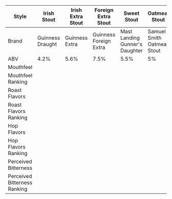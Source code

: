 Style | Irish Stout | Irish Extra Stout | Foreign Extra Stout | Sweet Stout | Oatmeal Stout | Tropical Stout
--|--|--|--|--|--|--
Brand | Guinness Draught | Guinness Extra | Guinness Foreign Extra | Mast Landing Gunner's Daughter | Samuel Smith Oatmeal Stout | Dragon Fire Stout
ABV | 4.2% | 5.6% | 7.5% | 5.5% | 5% | 10%
Mouthfeel | | | | | |
Mouthfeel Ranking | | | | | |
Roast Flavors | | | | | |
Roast Flavors Ranking | | | | | |
Hop Flavors | | | | | |
Hop Flavors Ranking | | | | | |
Perceived Bitterness | | | | | |
Perceived Bitterness Ranking | | | | | |
